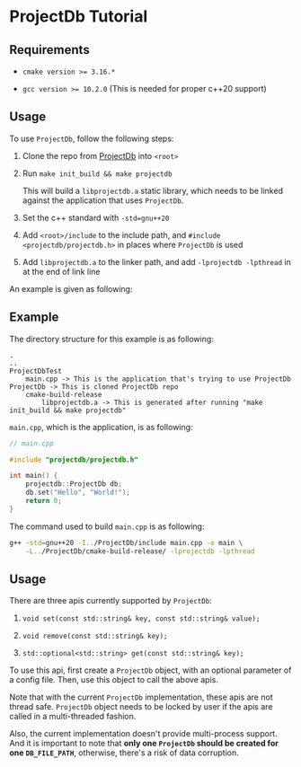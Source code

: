 # ProjectDb Tutorial

## Requirements

- `cmake version >= 3.16.*`

- `gcc version >= 10.2.0` (This is needed for proper c++20 support)

## Usage

To use `ProjectDb`, follow the following steps:

1. Clone the repo from [ProjectDb](https://github.com/mli9502/ProjectDb) into `<root>`

2. Run `make init_build && make projectdb`
  
    This will build a `libprojectdb.a` static library, which needs to be linked against the application that uses `ProjectDb`.

3. Set the c++ standard with `-std=gnu++20`

3. Add `<root>/include` to the include path, and `#include <projectdb/projectdb.h>` in places where `ProjectDb` is used

4. Add `libprojectdb.a` to the linker path, and add `-lprojectdb -lpthread` in at the end of link line

An example is given as following:

## Example

The directory structure for this example is as following:
```
.
..
ProjectDbTest
    main.cpp -> This is the application that's trying to use ProjectDb
ProjectDb -> This is cloned ProjectDb repo 
    cmake-build-release
        libprojectdb.a -> This is generated after running "make init_build && make projectdb"
```

`main.cpp`, which is the application, is as following:

```c++
// main.cpp

#include "projectdb/projectdb.h"

int main() {
    projectdb::ProjectDb db;
    db.set("Hello", "World!");
    return 0;
}
```

The command used to build `main.cpp` is as following:

```bash
g++ -std=gnu++20 -I../ProjectDb/include main.cpp -o main \
    -L../ProjectDb/cmake-build-release/ -lprojectdb -lpthread
```

## Usage 

There are three apis currently supported by `ProjectDb`:

1. `void set(const std::string& key, const std::string& value);`

2. `void remove(const std::string& key);`

3. `std::optional<std::string> get(const std::string& key);`

To use this api, first create a `ProjectDb` object, with an optional parameter of a config file. Then, use this object to call the above apis.

Note that with the current `ProjectDb` implementation, these apis are not thread safe. `ProjectDb` object needs to be locked by user if the apis are called in a multi-threaded fashion. 

Also, the current implementation doesn't provide multi-process support. And it is important to note that __only one `ProjectDb` should be created for one `DB_FILE_PATH`__, otherwise, there's a risk of data corruption.
